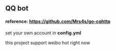 ## QQ bot

#### reference: https://github.com/Mrs4s/go-cqhttp

set your own account in **config.yml**

this project support weibo hot right now






